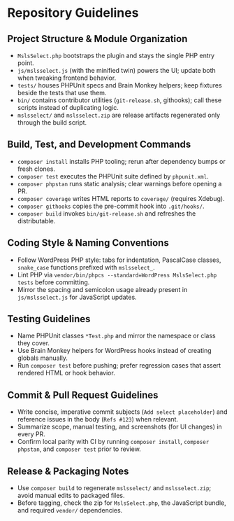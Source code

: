 # Repository Guidelines

## Project Structure & Module Organization
- `MslsSelect.php` bootstraps the plugin and stays the single PHP entry point.
- `js/mslsselect.js` (with the minified twin) powers the UI; update both when tweaking frontend behavior.
- `tests/` houses PHPUnit specs and Brain Monkey helpers; keep fixtures beside the tests that use them.
- `bin/` contains contributor utilities (`git-release.sh`, githooks); call these scripts instead of duplicating logic.
- `mslsselect/` and `mslsselect.zip` are release artifacts regenerated only through the build script.

## Build, Test, and Development Commands
- `composer install` installs PHP tooling; rerun after dependency bumps or fresh clones.
- `composer test` executes the PHPUnit suite defined by `phpunit.xml`.
- `composer phpstan` runs static analysis; clear warnings before opening a PR.
- `composer coverage` writes HTML reports to `coverage/` (requires Xdebug).
- `composer githooks` copies the pre-commit hook into `.git/hooks/`.
- `composer build` invokes `bin/git-release.sh` and refreshes the distributable.

## Coding Style & Naming Conventions
- Follow WordPress PHP style: tabs for indentation, PascalCase classes, `snake_case` functions prefixed with `mslsselect_`.
- Lint PHP via `vendor/bin/phpcs --standard=WordPress MslsSelect.php tests` before committing.
- Mirror the spacing and semicolon usage already present in `js/mslsselect.js` for JavaScript updates.

## Testing Guidelines
- Name PHPUnit classes `*Test.php` and mirror the namespace or class they cover.
- Use Brain Monkey helpers for WordPress hooks instead of creating globals manually.
- Run `composer test` before pushing; prefer regression cases that assert rendered HTML or hook behavior.

## Commit & Pull Request Guidelines
- Write concise, imperative commit subjects (`Add select placeholder`) and reference issues in the body (`Refs #123`) when relevant.
- Summarize scope, manual testing, and screenshots (for UI changes) in every PR.
- Confirm local parity with CI by running `composer install`, `composer phpstan`, and `composer test` prior to review.

## Release & Packaging Notes
- Use `composer build` to regenerate `mslsselect/` and `mslsselect.zip`; avoid manual edits to packaged files.
- Before tagging, check the zip for `MslsSelect.php`, the JavaScript bundle, and required `vendor/` dependencies.
